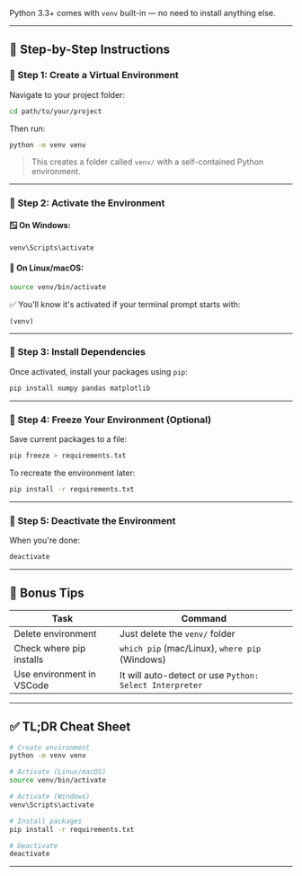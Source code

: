 
Python 3.3+ comes with `venv` built-in — no need to install anything else.

---

## 🚀 Step-by-Step Instructions

### 🔹 Step 1: Create a Virtual Environment

Navigate to your project folder:

```bash
cd path/to/your/project
```

Then run:

```bash
python -m venv venv
```

> This creates a folder called `venv/` with a self-contained Python environment.

---

### 🔹 Step 2: Activate the Environment

#### 🪟 On **Windows**:
```bash
venv\Scripts\activate
```

#### 🐧 On **Linux/macOS**:
```bash
source venv/bin/activate
```

✅ You'll know it's activated if your terminal prompt starts with:
```
(venv)
```

---

### 🔹 Step 3: Install Dependencies

Once activated, install your packages using `pip`:

```bash
pip install numpy pandas matplotlib
```

---

### 🔹 Step 4: Freeze Your Environment (Optional)

Save current packages to a file:

```bash
pip freeze > requirements.txt
```

To recreate the environment later:

```bash
pip install -r requirements.txt
```

---

### 🔹 Step 5: Deactivate the Environment

When you're done:

```bash
deactivate
```

---

## 🧠 Bonus Tips

| Task | Command |
|------|---------|
| Delete environment | Just delete the `venv/` folder |
| Check where pip installs | `which pip` (mac/Linux), `where pip` (Windows) |
| Use environment in VSCode | It will auto-detect or use `Python: Select Interpreter` |

---

## ✅ TL;DR Cheat Sheet

```bash
# Create environment
python -m venv venv

# Activate (Linux/macOS)
source venv/bin/activate

# Activate (Windows)
venv\Scripts\activate

# Install packages
pip install -r requirements.txt

# Deactivate
deactivate
```

---
